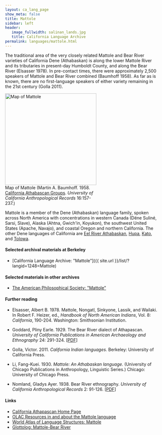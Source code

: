```yaml
---
layout: ca_lang_page
show_meta: false
title: Mattole
sidebar: left
header:
   image_fullwidth: salinan_lands.jpg
   title: California Language Archive
permalink: languages/mattole.html
---
```


The traditional area of the very closely related Mattole and Bear River varieties of California Dene (Athabaskan) is along the lower Mattole River and its tributaries in present-day Humboldt County, and along the Bear River (Elsasser 1978). In pre-contact times, there were approximately 2,500 speakers of Mattole and Bear River combined (Baumhoff 1958). As far as is known, there are no first-language speakers of either variety remaining in the 21st century (Golla 2011).

<div class="image fit right" style="width: 300px;">
<a href="https://berkeley.box.com/v/mattole-language-map"><img alt="Map of Mattole" src="{{ site.urlimg }}mattole-language-map-small.jpg" width="300px"/></a>
<div class="caption">
Map of Mattole (Martin A. Baumhoff. 1958. <a href="http://dpg.lib.berkeley.edu/webdb/anthpubs/search?all=&amp;volume=16&amp;journal=3&amp;item=6">California Athabascan Groups</a>. <em>University of California Anthropological Records</em> 16:157-237.)
</div>
</div>

Mattole is a member of the Dene (Athabaskan) language family, spoken across North America with concentrations in western Canada (Dëne Suliné, Sarsi, Slave), Alaska (Ahtna, Gwich'in, Koyukon), the southwest United States (Apache, Navajo), and coastal Oregon and northern California. The other Dene languages of California are [Eel River Athabaskan](eel-river-athabaskan.html), [Hupa](hupa.html), [Kato](kato.html), and [Tolowa](tolowa.html).

#### Selected archival materials at Berkeley

* [California Language Archive: "Mattole"]({{ site.url }}/list/?langid=1248=Mattole)

#### Selected materials in other archives

* [The American Philosophical Society: "Mattole"](https://indigenousguide.amphilsoc.org/search?f%5B0%5D=guide_language_content_title%3AMattole)

#### Further reading

* Elsasser, Albert B. 1978. Mattole, Nongatl, Sinkyone, Lassik, and Wailaki. In Robert F. Heizer, ed., *Handbook of North American Indians*, Vol. 8: *California*, 190-204. Washington: Smithsonian Institution.

* Goddard, Pliny Earle. 1929. The Bear River dialect of Athapascan. *University of California Publications in American Archaeology and Ethnography* 24: 291-324. [[PDF](http://digitalassets.lib.berkeley.edu/anthpubs/ucb/text/ucp024-006.pdf)]

* Golla, Victor. 2011. *California Indian languages.* Berkeley: University of California Press.
* Li, Fang-Kuei. 1930. *Mattole: An Athabaskan language.* (University of Chicago Publications in Anthropology, Linguistic Series.) Chicago: University of Chicago Press.

* Nomland, Gladys Ayer. 1938. Bear River ethnography. *University of California Anthropological Records* 2: 91-126. [[PDF](http://digitalassets.lib.berkeley.edu/anthpubs/ucb/text/ucar002-003.pdf)]

#### Links

* [California Athapascan Home Page](https://www.turtlenodes.com/calath/index.html)
* [OLAC Resources in and about the Mattole language](http://www.language-archives.org/language/mvb)
* [World Atlas of Language Structures: Mattole](http://wals.info/languoid/lect/wals_code_mtl)
* [Glottolog: Mattole-Bear River](https://glottolog.org/resource/languoid/id/matt1238)

